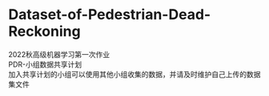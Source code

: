 # Dataset-of-Pedestrian-Dead-Reckoning
2022秋高级机器学习第一次作业  
PDR-小组数据共享计划  
加入共享计划的小组可以使用其他小组收集的数据，并请及时维护自己上传的数据集文件
